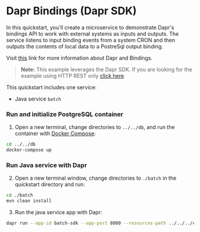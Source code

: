 # Dapr Bindings (Dapr SDK)

In this quickstart, you'll create a microservice to demonstrate Dapr's bindings API to work with external systems as inputs and outputs. The service listens to input binding events from a system CRON and then outputs the contents of local data to a PostreSql output binding. 

Visit [this](https://docs.dapr.io/developing-applications/building-blocks/bindings/) link for more information about Dapr and Bindings.

> **Note:** This example leverages the Dapr SDK.  If you are looking for the example using HTTP REST only [click here](../http).

This quickstart includes one service:
 
- Java service `batch`

### Run and initialize PostgreSQL container

1. Open a new terminal, change directories to `../../db`, and run the container with [Docker Compose](https://docs.docker.com/compose/): 

<!-- STEP
name: Run and initialize PostgreSQL container
expected_return_code:
background: true
sleep: 5
timeout_seconds: 6
-->

```bash
cd ../../db
docker-compose up
```

<!-- END_STEP -->

### Run Java service with Dapr

2. Open a new terminal window, change directories to `./batch` in the quickstart directory and run: 

<!-- STEP
name: Install Java dependencies
-->

```bash
cd ./batch
mvn clean install
```

<!-- END_STEP -->
3. Run the java service app with Dapr: 

<!-- STEP
name: Run batch-sdk service
working_dir: ./batch
expected_stdout_lines:
  - 'insert into orders (orderid, customer, price) values (1, ''John Smith'', 100.32)'
  - 'insert into orders (orderid, customer, price) values (2, ''Jane Bond'', 15.4)'
  - 'insert into orders (orderid, customer, price) values (3, ''Tony James'', 35.56)'
  - 'Finished processing batch'
expected_stderr_lines:
output_match_mode: substring
sleep: 11
timeout_seconds: 30
-->
    
```bash
dapr run --app-id batch-sdk --app-port 8080 --resources-path ../../../components -- java -jar target/BatchProcessingService-0.0.1-SNAPSHOT.jar
```

<!-- END_STEP -->
